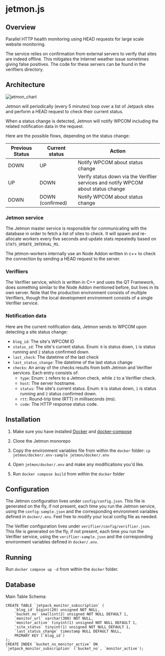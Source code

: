 jetmon.js
=========

Overview
--------

Parallel HTTP health monitoring using HEAD requests for large scale website monitoring.

The service relies on confirmation from external servers to verify that sites are indeed offline. This mitigates the Internet weather issue sometimes giving false positives. The code for these servers can be found in the verifliers directory.

Architecture
--------
![jetmon_chart](https://user-images.githubusercontent.com/1758399/201877599-8992b68a-9ca7-4984-9de7-abe99f989d88.png)

Jetmon will periodically (every 5 minutes) loop over a list of Jetpack sites and perform a HEAD request to check their current status.

When a status change is detected, Jetmon will notify WPCOM including the related notification data in the request.

Here are the possible flows, depending on the status change:

| Previous Status  | Current status   | Action                                                                             |
| ---------------- | ---------------- | ---------------------------------------------------------------------------------- |
| DOWN             | UP               | Notify WPCOM about status change                                                   |
| UP               | DOWN             | Verify status down via the Veriflier services and notify WPCOM about status change |
| DOWN             | DOWN (confirmed) | Notify WPCOM about status change                                                   |

### Jetmon service

The Jetmon master service is responsible for communicating with the database in order to fetch a list of sites to check. It will spawn and re-allocate workers every five seconds and update stats repeatedly based on `STATS_UPDATE_INTERVAL_MS`.

The jetmon-workers internally use an Node Addon written in c++ to check the connection by sending a HEAD request to the server. 


### Verifliers

The Veriflier service, which is written in C++ and uses the QT Framework, does something similar to the Node Addon mentioned before, but lives in its own server. Note that the production environment consists of multiple Verifliers, though the local development environment consists of a single Veriflier service.

### Notification data

Here are the current notification data, Jetmon sends to WPCOM upon detecting a site status change:
- `blog_id`: The site's WPCOM ID
- `status_id`: The site's current status. Enum: `0` is status down, `1` is status running and `2` status confirmed down.
- `last_check`: The datetime of the last check
- `last_status_change`: The datetime of the last status change
- `checks`: An array of the checks results from both Jetmon and Veriflier services. Each entry consists of:
    - `type`: Enum: `1` refers to a Jetmon check, while `2` to a Veriflier check.
    - `host`: The server hostname.
    - `status`: The site's current status. Enum: `0` is status down, `1` is status running and `2` status confirmed down.
    - `rtt`: Round-trip time (RTT) in milliseconds (ms).
    - `code`: The HTTP response status code.


Installation
------------

1) Make sure you have installed [Docker](https://docs.docker.com/get-docker/) and [docker-compose](https://docs.docker.com/compose/install/)

2) Clone the Jetmon monorepo

3) Copy the environment variables file from within the `docker` folder: `cp jetmon/docker/.env-sample jetmon/docker/.env`

4) Open `jetmon/docker/.env` and make any modifications you'd like.

5) Run `docker compose build` from within the `docker` folder

Configuration
-------------

The Jetmon configuration lives under `config/config.json`. This file is generated on the fly, if not present, each time you run the Jetmon service, using the `config-sample.json` and the corresponding environment variables defined in `docker/.env`.
Feel free to modify your local config file as needed.

The Veiflier configuration lives under `veriflier/config/veriflier.json`. This file is generated on the fly, if not present, each time you run the Veriflier service, using the `veriflier-sample.json` and the corresponding environment variables defined in `docker/.env`. 

Running
-------

Run `docker compose up -d` from within the `docker` folder.

Database
-------

Main Table Schema:

	CREATE TABLE `jetpack_monitor_subscription` (
		`blog_id` bigint(20) unsigned NOT NULL,
		`bucket_no` smallint(2) unsigned NOT NULL DEFAULT 1,
		`monitor_url` varchar(300) NOT NULL,
		`monitor_active` tinyint(1) unsigned NOT NULL DEFAULT 1,
		`site_status` tinyint(1) unsigned NOT NULL DEFAULT 1,
		`last_status_change` timestamp NULL DEFAULT NULL,
		PRIMARY KEY (`blog_id`)
	);
	CREATE INDEX `bucket_no_monitor_active` ON `jetpack_monitor_subscription` (`bucket_no`, `monitor_active`);

